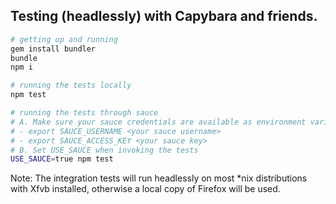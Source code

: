 Testing (headlessly) with Capybara and friends.
---

```bash
# getting up and running
gem install bundler
bundle
npm i

# running the tests locally
npm test

# running the tests through sauce
# A. Make sure your sauce credentials are available as environment variables
# - export SAUCE_USERNAME <your sauce username>
# - export SAUCE_ACCESS_KEY <your sauce key>
# B. Set USE_SAUCE when invoking the tests
USE_SAUCE=true npm test

```

Note: The integration tests will run headlessly on most \*nix distributions with Xfvb installed, otherwise a local copy of Firefox will be used.

